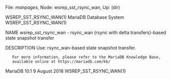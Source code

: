 File: *manpages*,  Node: wsrep_sst_rsync_wan,  Up: (dir)

WSREP_SST_RSYNC_WAN(1)      MariaDB Database System     WSREP_SST_RSYNC_WAN(1)



NAME
       wsrep_sst_rsync_wan - rsync_wan (rsync with delta transfers)-based
       state snapshot transfer

DESCRIPTION
       Use: rsync_wan-based state snapshot transfer.

       For more information, please refer to the MariaDB Knowledge Base,
       available online at https://mariadb.com/kb/



MariaDB 10.1                     9 August 2018          WSREP_SST_RSYNC_WAN(1)
